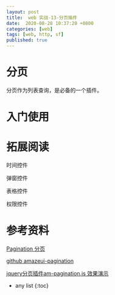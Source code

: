 ```yaml
---
layout: post
title:  web 实战-13-分页插件
date:  2020-08-28 10:37:20 +0800
categories: [web]
tags: [web, http, sf]
published: true
---
```


# 分页

分页作为列表查询，是必备的一个插件。

# 入门使用

# 拓展阅读

时间控件

弹窗控件

表格控件

权限控件

# 参考资料

[Pagination 分页](http://amazeui.clouddeep.cn/1.x/widgets/pagination/)

[github amazeui-pagination](https://github.com/q545244819/amazeui-pagination)

[jquery分页插件am-pagination.js 效果演示](http://www.htmleaf.com/jQuery/Layout-Interface/201711204837.html)

* any list
{:toc}